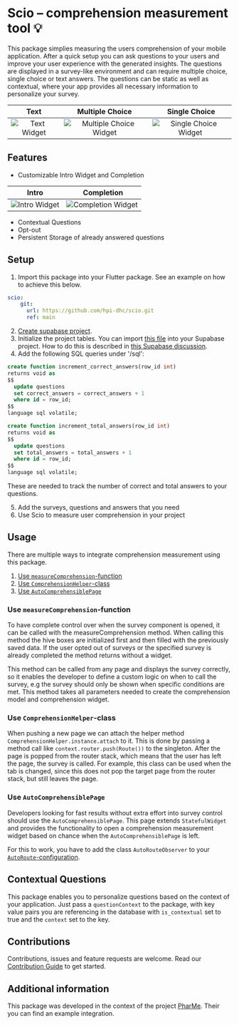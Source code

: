 <!-- 
This README describes the package. If you publish this package to pub.dev,
this README's contents appear on the landing page for your package.

For information about how to write a good package README, see the guide for
[writing package pages](https://dart.dev/guides/libraries/writing-package-pages). 

For general information about developing packages, see the Dart guide for
[creating packages](https://dart.dev/guides/libraries/create-library-packages)
and the Flutter guide for
[developing packages and plugins](https://flutter.dev/developing-packages). 
-->

# Scio – comprehension measurement tool 💡

This package simplies measuring the users comprehension of your mobile application. After a quick setup you can ask questions to your users and improve your user experience with the generated insights. The questions are displayed in a survey-like environment and can require multiple choice, single choice or text answers. The questions can be static as well as contextual, where your app provides all necessary information to personalize your survey.

Text |  Multiple Choice | Single Choice
:---:|:----------------:|:--------------:
![Text Widget](https://user-images.githubusercontent.com/16440155/176430213-163a1854-1bcb-44db-80b8-b2f7385cb8d9.png) |![Multiple Choice Widget](https://user-images.githubusercontent.com/16440155/176430341-85da1d1e-9f46-4adf-a964-03f69be9678e.png)  |  ![Single Choice Widget](https://user-images.githubusercontent.com/16440155/176429898-2bc845cb-a13b-418c-80ef-dbc52ccb743b.png)

<!--
TODO: Put a short description of the package here that helps potential users
know whether this package might be useful for them.
-->

## Features

- Customizable Intro Widget and Completion

Intro | Completion
:----:|:---------:
![Intro Widget](https://user-images.githubusercontent.com/16440155/176430625-c093a420-6d71-4662-9e89-da1118315300.png) | ![Completion Widget](https://user-images.githubusercontent.com/16440155/176430651-e748b365-5185-46d6-885b-4818444d4ef8.png)

- Contextual Questions
- Opt-out
- Persistent Storage of already answered questions

## Setup

1. Import this package into your Flutter package. See an example on how to achieve this below.
```yaml
scio:
    git: 
      url: https://github.com/hpi-dhc/scio.git
      ref: main
```
2. [Create supabase project](https://app.supabase.com/).
3. Initialize the project tables. You can import [this file](example/database_dump)
into your Supabase project. How to do this is described in [this Supabase discussion](https://github.com/supabase/supabase/discussions/773).
4. Add the following SQL queries under '/sql':
```sql
create function increment_correct_answers(row_id int)
returns void as
$$
  update questions
  set correct_answers = correct_answers + 1
  where id = row_id;
$$
language sql volatile;
```
```sql
create function increment_total_answers(row_id int)
returns void as
$$
  update questions
  set total_answers = total_answers + 1
  where id = row_id;
$$
language sql volatile;
```
These are needed to track the number of correct and total answers to your questions.

5. Add the surveys, questions and answers that you need
6. Use Scio to measure user comprehension in your project

## Usage

There are multiple ways to integrate comprehension measurement using this package.

1. [Use `measureComprehension`-function](#use-measurecomprehension-function)
2. [Use `ComprehensionHelper`-class](#use-comprehensionhelper-class)
3. [Use `AutoComprehensiblePage`](#use-autocomprehensiblepage)

### Use `measureComprehension`-function

To have complete control over when the survey component is opened, it can be
called with the measureComprehension method. When calling this method the
hive boxes are initialized first and then filled with the previously saved data. If the
user opted out of surveys or the specified survey is already completed the method
returns without a widget.

This method can be called from any page and displays the survey correctly, so
it enables the developer to define a custom logic on when to call the survey, e.g
the survey should only be shown when specific conditions are met. This method
takes all parameters needed to create the comprehension model and comprehension
widget.

### Use `ComprehensionHelper`-class

When pushing a new page we can attach the helper method `ComprehensionHelper.instance.attach` to it. This is done by passing a method call like `context.router.push(Route())` to the singleton. After the page is popped from the router stack, which means that the user has left the page, the survey is called. For example, this class can be used when the tab is changed, since this does not pop the target page from the router stack, but still leaves the page.

### Use `AutoComprehensiblePage`

Developers looking for fast results without extra effort into survey control should use the `AutoComprehensiblePage`. This page extends `StatefulWidget` and provides the functionality to open a comprehension measurement widget based on chance when the `AutoComprehensiblePage` is left.

For this to work, you have to add the class `AutoRouteObserver` to your [`AutoRoute`-configuration](https://pub.dev/packages/auto_route#navigation-observers).

## Contextual Questions

This package enables you to personalize questions based on the context of your application. Just pass a `questionContext` to the package, with key value pairs you are referencing in the database with `is_contextual` set to true and the `context` set to the key.

## Contributions

Contributions, issues and feature requests are welcome. Read our [Contribution Guide](CONTRIBUTING.md) to get started.

## Additional information

<!--
TODO: Tell users more about the package: where to find more information, how to 
contribute to the package, how to file issues, what response they can expect 
from the package authors, and more.
-->

This package was developed in the context of the project [PharMe](https://github.com/hpi-dhc/PharMe). Their you can find an example integration.

